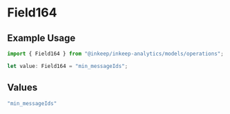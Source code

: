 # Field164

## Example Usage

```typescript
import { Field164 } from "@inkeep/inkeep-analytics/models/operations";

let value: Field164 = "min_messageIds";
```

## Values

```typescript
"min_messageIds"
```